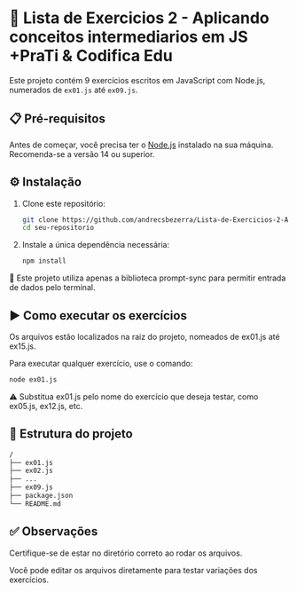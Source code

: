 # 📝 Lista de Exercicios 2 - Aplicando conceitos intermediarios em JS +PraTi & Codifica Edu

Este projeto contém 9 exercícios escritos em JavaScript com Node.js, numerados de `ex01.js` até `ex09.js`.

## 📋 Pré-requisitos

Antes de começar, você precisa ter o [Node.js](https://nodejs.org/) instalado na sua máquina. Recomenda-se a versão 14 ou superior.

## ⚙️ Instalação

1. Clone este repositório:

    ```bash
    git clone https://github.com/andrecsbezerra/Lista-de-Exercicios-2-Aplicando-conceitos-intermediarios-em-JS
    cd seu-repositorio
    ```

2. Instale a única dependência necessária:

    ```bash
    npm install
    ```

🚨 Este projeto utiliza apenas a biblioteca prompt-sync para permitir entrada de dados pelo terminal.

## ▶️ Como executar os exercícios

Os arquivos estão localizados na raiz do projeto, nomeados de ex01.js até ex15.js.

Para executar qualquer exercício, use o comando:

```bash
node ex01.js
```

⚠️ Substitua ex01.js pelo nome do exercício que deseja testar, como ex05.js, ex12.js, etc.

## 🧾 Estrutura do projeto

```bash
/
├── ex01.js
├── ex02.js
├── ...
├── ex09.js
├── package.json
└── README.md
```

## ✅ Observações

Certifique-se de estar no diretório correto ao rodar os arquivos.

Você pode editar os arquivos diretamente para testar variações dos exercícios.
